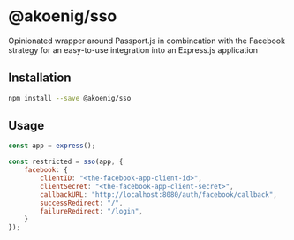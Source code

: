# @akoenig/sso

Opinionated wrapper around Passport.js in combincation with the Facebook strategy for an easy-to-use integration into an Express.js application

## Installation

```sh
npm install --save @akoenig/sso
```

## Usage

```js
const app = express();

const restricted = sso(app, {
    facebook: {
        clientID: "<the-facebook-app-client-id>",
        clientSecret: "<the-facebook-app-client-secret>",
        callbackURL: "http://localhost:8080/auth/facebook/callback",
        successRedirect: "/",
        failureRedirect: "/login",
    }
});
```

